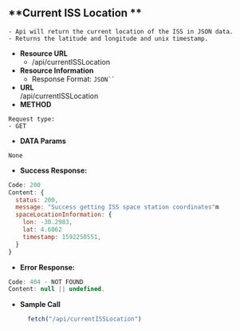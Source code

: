 **Current ISS Location **
----
```
- Api will return the current location of the ISS in JSON data.
- Returns the latitude and longitude and unix timestamp. 
```
* **Resource URL** <br/>
    * /api/currentISSLocation
* **Resource Information**
    * Response Format: `JSON``
`
* **URL** <br/>
 /api/currentISSLocation
* **METHOD** 
```
Request type: 
- GET
```

* **DATA Params** 
```
None
```

* **Success Response:**
```javascript
Code: 200
Content: {
  status: 200,
  message: "Success getting ISS space station coordinates"m
  spaceLocationInformation: {
    lon: -30.2983,
    lat: 4.6062
    timestamp: 1592250551,
  }
}
```

* **Error Response:**
```javascript
Code: 404 - NOT FOUND
Content: null || undefined.

```


* **Sample Call** 

  ```javascript
    fetch("/api/currentISSLocation")
  ```

